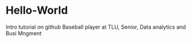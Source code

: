 # Hello-World
Intro tutorial on github
Baseball player at TLU, Senior, Data analytics and Busi Mngment
